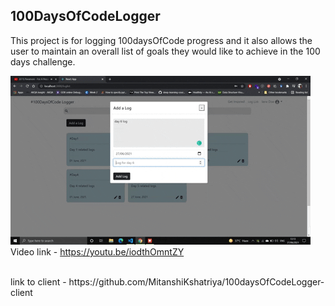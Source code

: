 ## 100DaysOfCodeLogger
This project is for logging 100daysOfCode progress and it also allows the user to maintain an overall list of goals they would like to achieve in the 100 days challenge.

![gif](https://raw.githubusercontent.com/MitanshiKshatriya/100daysOfCodeLogger-server/main/assets/giphy.gif)
<br/>
Video link - https://youtu.be/iodthOmntZY



<br/>
link to client - https://github.com/MitanshiKshatriya/100daysOfCodeLogger-client 